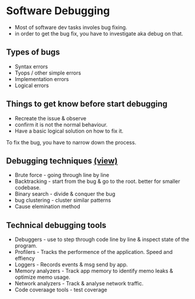 # Software Debugging

-   Most of software dev tasks involes bug fixing.
-   in order to get the bug fix, you have to investigate aka debug on that.

## Types of bugs

-   Syntax errors
-   Tyops / other simple errors
-   Implementation errors
-   Logical errors

## Things to get know before start debugging

-   Recreate the issue & observe
-   confirm it is not the normal behaviour.
-   Have a basic logical solution on how to fix it.

To fix the bug, you have to narrow down the process.

## Debugging techniques [(view)](https://www.shakebugs.com/blog/app-debugging-methods/#Brute_force_method)

-   Brute force - going through line by line
-   Backtracking - start from the bug & go to the root. better for smaller codebase.
-   Binary search - divide & conquer the bug
-   bug clustering - cluster similar patterns
-   Cause elemination method

## Technical debugging tools

-   Debuggers - use to step through code line by line & inspect state of the program.
-   Profilers - Tracks the performence of the application. Speed and effiency
-   Loggers - Records events & msg send by app.
-   Memory analyzers - Track app memory to identify memo leaks & optimize memo usage.
-   Network analyzers - Track & analyse network traffic.
-   Code coveraage tools - test coverage
